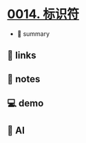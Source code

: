 # [0014. 标识符](https://github.com/Tdahuyou/javascript/tree/main/0014.%20%E6%A0%87%E8%AF%86%E7%AC%A6)

- 📝 summary

## 🔗 links
## 📒 notes
## 💻 demo
## 🤖 AI
